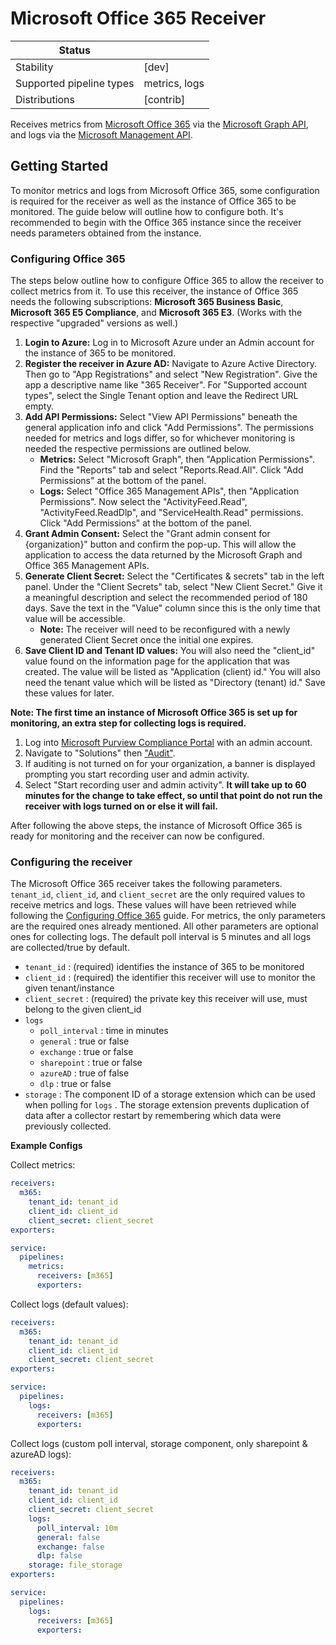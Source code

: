 # Microsoft Office 365 Receiver

| Status |  |
| -------------------------- | ----------- |
| Stability | [dev] |
| Supported pipeline types | metrics, logs |
| Distributions | [contrib] |

Receives metrics from [Microsoft Office 365](https://www.microsoft365.com/)
via the [Microsoft Graph API](https://learn.microsoft.com/en-us/graph/api/overview?view=graph-rest-1.0&preserve-view=true),
and logs via the [Microsoft Management API](https://learn.microsoft.com/en-us/office/office-365-management-api/office-365-management-activity-api-schema).

## Getting Started
To monitor metrics and logs from Microsoft Office 365, some configuration is required for the receiver 
as well as the instance of Office 365 to be monitored. The guide below will outline how to configure both. 
It's recommended to begin with the Office 365 instance since the receiver needs parameters obtained from the instance.

### Configuring Office 365
The steps below outline how to configure Office 365 to allow the receiver to collect metrics from it. 
To use this receiver, the instance of Office 365 needs the following subscriptions: **Microsoft 365 Business Basic**, **Microsoft 365 E5 Compliance**, and **Microsoft 365 E3**. (Works with the respective "upgraded" versions as well.)

1. **Login to Azure:** Log in to Microsoft Azure under an Admin account for the instance of 365 to be monitored.
2. **Register the receiver in Azure AD:** Navigate to Azure Active Directory. Then go to "App Registrations" and select "New Registration". 
Give the app a descriptive name like "365 Receiver". For "Supported account types", select the Single Tenant option and leave the Redirect URL empty.
3. **Add API Permissions:** Select "View API Permissions" beneath the general application info and click "Add Permissions". The permissions needed for metrics and logs differ, so for whichever monitoring is needed the respective permissions are outlined below.
    - **Metrics:** Select "Microsoft Graph", then "Application Permissions". Find the "Reports" tab and select "Reports.Read.All". Click "Add Permissions" at the bottom of the panel.
    - **Logs:** Select "Office 365 Management APIs", then "Application Permissions". Now select the "ActivityFeed.Read", "ActivityFeed.ReadDlp", and "ServiceHealth.Read" permissions. Click "Add Permissions" at the bottom of the panel.
4. **Grant Admin Consent:** Select the "Grant admin consent for {organization}" button and confirm the pop-up. This will allow the application to access the data returned by the Microsoft Graph and Office 365 Management APIs.
5. **Generate Client Secret:** Select the "Certificates & secrets" tab in the left panel. Under the "Client Secrets" tab, select "New Client Secret." Give it a meaningful description and select the recommended period of 180 days. Save the text in the "Value" column since this is the only time that value will be accessible.
    - **Note:** The receiver will need to be reconfigured with a newly generated Client Secret once the initial one expires.
6. **Save Client ID and Tenant ID values:** You will also need the "client_id" value found on the information page for the application that was created. The value will be listed as "Application (client) id." You will also need the tenant value which will be listed as "Directory (tenant) id." Save these values for later.

**Note: The first time an instance of Microsoft Office 365 is set up for monitoring, an extra step for collecting logs is required.**
1. Log into [Microsoft Purview Compliance Portal](https://compliance.microsoft.com) with an admin account.
2. Navigate to "Solutions" then ["Audit"](https://compliance.microsoft.com/auditlogsearch).
3. If auditing is not turned on for your organization, a banner is displayed prompting you start recording user and admin activity.
4. Select "Start recording user and admin activity".
**It will take up to 60 minutes for the change to take effect, so until that point do not run the receiver with logs turned on or else it will fail.**

After following the above steps, the instance of Microsoft Office 365 is ready for monitoring and the receiver can now be configured.

### Configuring the receiver
The Microsoft Office 365 receiver takes the following parameters. `tenant_id`, `client_id`, and `client_secret` are the only required values to receive metrics and logs. These values will have been retrieved while following the [Configuring Office 365](#configuring-office-365) guide. For metrics, the only parameters are the required ones already mentioned. All other parameters are optional ones for collecting logs. The default poll interval is 5 minutes and all logs are collected/true by default. 

- `tenant_id` : (required) identifies the instance of 365 to be monitored
- `client_id` : (required) the identifier this receiver will use to monitor the given tenant/instance
- `client_secret` : (required) the private key this receiver will use, must belong to the given client_id
- `logs`
    - `poll_interval` : time in minutes
    - `general` : true or false
    - `exchange` : true or false
    - `sharepoint` : true or false
    - `azureAD` : true of false
    - `dlp` : true or false
- `storage` : The component ID of a storage extension which can be used when polling for `logs` . The storage extension prevents duplication of data after a collector restart by remembering which data were previously collected.

**Example Configs**

Collect metrics:

```yaml
receivers:
  m365:
    tenant_id: tenant_id
    client_id: client_id
    client_secret: client_secret
exporters:

service:
  pipelines:
    metrics:
      receivers: [m365]
      exporters: 
```

Collect logs (default values):

```yaml
receivers:
  m365:
    tenant_id: tenant_id
    client_id: client_id
    client_secret: client_secret
exporters:

service:
  pipelines:
    logs:
      receivers: [m365]
      exporters: 
```

Collect logs (custom poll interval, storage component, only sharepoint & azureAD logs):
```yaml
receivers:
  m365:
    tenant_id: tenant_id
    client_id: client_id
    client_secret: client_secret
    logs:
      poll_interval: 10m
      general: false
      exchange: false
      dlp: false
    storage: file_storage
exporters:

service:
  pipelines:
    logs:
      receivers: [m365]
      exporters: 
```

